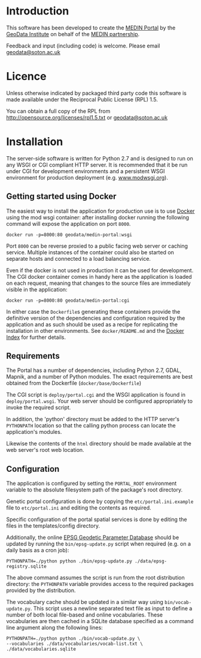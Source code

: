 # Introduction

This software has been developed to create the
[MEDIN Portal](http://portal.oceannet.org) by the
[GeoData Institute](http://www.geodata.soton.ac.uk) on behalf of the
[MEDIN partnership](http://www.oceannet.org).

Feedback and input (including code) is welcome. Please email
geodata@soton.ac.uk

# Licence

Unless otherwise indicated by packaged third party code this software
is made available under the Reciprocal Public License (RPL) 1.5. 

You can obtain a full copy of the RPL from
http://opensource.org/licenses/rpl1.5.txt or geodata@soton.ac.uk

# Installation

The server-side software is written for Python 2.7 and is designed to
run on any WSGI or CGI compliant HTTP server. It is recommended that
it be run under CGI for development environments and a persistent WSGI
environment for production deployment (e.g. www.modwsgi.org).

## Getting started using Docker

The easiest way to install the application for production use is to
use [Docker](http://www.docker.io) using the mod wsgi container: after
installing docker running the following command will expose the
application on port `8000`.

    docker run -p=8000:80 geodata/medin-portal:wsgi

Port `8000` can be reverse proxied to a public facing web server or
caching service.  Multiple instances of the container could also be
started on separate hosts and connected to a load balancing service.

Even if the docker is not used in production it can be used for
development.  The CGI docker container comes in handy here as the
application is loaded on each request, meaning that changes to the
source files are immediately visible in the application:

    docker run -p=8000:80 geodata/medin-portal:cgi

In either case the `Dockerfile`s generating these containers provide
the definitive version of the dependencies and configuration required
by the application and as such should be used as a recipe for
replicating the installation in other environments.  See
`docker/README.md` and the [Docker
Index](https://index.docker.io/u/geodata/medin-portal/) for further
details.

## Requirements

The Portal has a number of dependencies, including Python 2.7, GDAL, Mapnik, and
a number of Python modules.  The exact requirements are best obtained from the
Dockerfile (`docker/base/Dockerfile`)

The CGI script is `deploy/portal.cgi` and the WSGI application is
found in `deploy/portal.wsgi`. Your web server should be configured
appropriately to invoke the required script.

In addition, the 'python' directory must be added to the HTTP server's
`PYTHONPATH` location so that the calling python process can locate
the application's modules.

Likewise the contents of the `html` directory should be made available
at the web server's root web location.

## Configuration

The application is configured by setting the `PORTAL_ROOT` environment
variable to the absolute filesystem path of the package's root
directory.

Genetic portal configuration is done by copying the
`etc/portal.ini.example` file to `etc/portal.ini` and editing the
contents as required.

Specific configuration of the portal spatial services is done by
editing the files in the templates/config directory.

Additionally, the online
[EPSG Geodetic Parameter Database](http://epsg-registry.org) should be
updated by running the `bin/epsg-update.py` script when required
(e.g. on a daily basis as a cron job):

    PYTHONPATH=./python python ./bin/epsg-update.py ./data/epsg-registry.sqlite

The above command assumes the script is run from the root distribution
directory: the `PYTHONPATH` variable provides access to the required
packages provided by the distribution.

The vocabulary cache should be updated in a similar way using
`bin/vocab-update.py`. This script uses a newline separated text file
as input to define a number of both local file-based and online
vocabularies. These vocabularies are then cached in a SQLite database
specified as a command line argument along the following lines:

    PYTHONPATH=./python python ./bin/vocab-update.py \
    --vocabularies ./data/vocabularies/vocab-list.txt \
    ./data/vocabularies.sqlite
